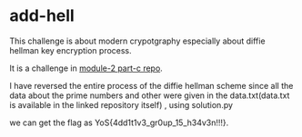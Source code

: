 # add-hell

This challenge is about modern crypotgraphy especially about diffie hellman key encryption process.

It is a challenge in [module-2 part-c repo]( https://github.com/CSecIITB/module-2-c-more-about-modern-crpytography-GowthamS2021/tree/main/Challenges/add-hell ).

I have reversed the entire process of the diffie hellman scheme since all the data about the prime numbers and other were given in the data.txt(data.txt is available in the linked repository itself)
, using solution.py

we can get the flag as YoS{4dd1t1v3_gr0up_15_h34v3n!!!}.

